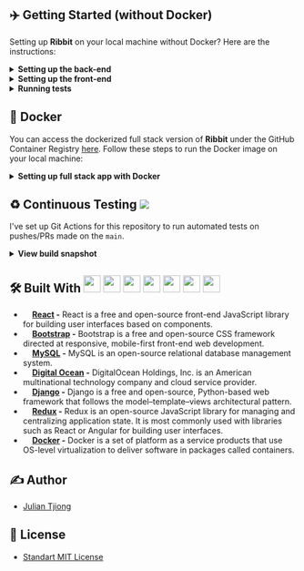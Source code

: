 

## :airplane: Getting Started (without Docker)
Setting up <b>Ribbit</b> on your local machine without Docker? Here are the instructions:

<details>
 <summary><b>Setting up the back-end</b></summary>
 <br />
 
1. First clone the repository

```sh
$ git clone https://github.com/juliantjg/Ribbit.git
```

2. Setting up python virtual environment and activating it

```sh
$ cd Ribbit
$ python -m venv myenv
$ source myenv/bin/activate
```

4. Install Ribbit's dependencies

```sh
$ cd backend
$ pip install -r requirements.txt
```

6. Setting up environment file using `settingsExample.py`

```sh
$ mv backend/settingsExample.py backend/settings.py
```

7. Configure your local MySQL credentials

```python
# Go to the newly created `settings.py` file, and find the `DATABASE` configuration:

DATABASES = {
    'default': {
        'ENGINE': 'django.db.backends.mysql',
        'NAME': 'your_db_name',
        'USER': 'your_mysql_user',
        'PASSWORD': 'your_mysql_password',
        'HOST': 'localhost',
    }
}
```

8. Once the DB has been properly set up, run migrations

```sh
$ python manage.py makemigrations
$ python manage.py migrate
```

9. Finally, run the server

```sh
$ python manage.py runserver

=======================================================
Watching for file changes with StatReloader
Performing system checks...

System check identified no issues (0 silenced).
March 08, 2023 - 00:40:33
Django version 4.1.3, using settings 'backend.settings'
Starting development server at http://127.0.0.1:8000/
Quit the server with CONTROL-C.
=======================================================
```

</details>

<details>
 <summary><b>Setting up the front-end</b></summary>
 <br />
 
1. Install dependencies

```sh
$ cd frontend
$ npm install
```

2. Run the server

```sh
$ npm start

=======================================================
Compiled successfully!

You can now view frontend in the browser.

  Local:            http://localhost:3000
  On Your Network:  http://192.168.0.88:3000
=======================================================
```

**That's it!**
 
</details>

<details>
 <summary><b>Running tests</b></summary>
 <br />

1. To run API tests, simply do the following

```sh
$ cd backend
$ python manage.py test
```

</details>

## :whale: Docker
You can access the dockerized full stack version of <b>Ribbit</b> under the GitHub Container Registry [here](https://github.com/juliantjg/Ribbit/pkgs/container/ribbit-full-stack). Follow these steps to run the Docker image on your local machine:

<details>
 <summary><b>Setting up full stack app with Docker</b></summary>
 <br />
 
1. Click on the `ribbit-full-stack` package provided on the the Packages section of this repository (alternatively, you can [click here](https://github.com/juliantjg/Ribbit/pkgs/container/ribbit-full-stack)):

![image](https://user-images.githubusercontent.com/53683415/224958641-32c03471-cabb-404c-9bd1-01e445b47be2.png#gh-dark-mode-only)
![image](https://user-images.githubusercontent.com/53683415/224959049-a29bc18b-1ae3-4c17-a553-c0adb3ff9e39.png#gh-light-mode-only)


2. Next, pull the image:
```sh
docker pull ghcr.io/juliantjg/ribbit-full-stack:latest
```

3. Finally, run the image:
```sh
docker run -p 8000:8000 -it ghcr.io/juliantjg/ribbit-full-stack:latest

=======================================================
Watching for file changes with StatReloader
Performing system checks...

System check identified no issues (0 silenced).
March 14, 2023 - 09:11:34
Django version 4.1.3, using settings 'backend.settings'
Starting development server at http://0.0.0.0:8000/
Quit the server with CONTROL-C.
=======================================================
```

4. Finally, access the application by entering the following link on your browser:
```sh
http://localhost:8000/#/landingPage/functionalitiesLanding
```

</details>

## :recycle: Continuous Testing <img src="https://github.com/juliantjg/Ribbit/actions/workflows/django.yml/badge.svg">
I've set up Git Actions for this repository to run automated tests on pushes/PRs made on the `main`. 
<details>
 <summary><b>View build snapshot</b></summary>
 <br />
  
![image](https://user-images.githubusercontent.com/53683415/223595202-954dde63-ca1b-4f22-9e1a-442a52a9a78e.png#gh-dark-mode-only)

![image](https://user-images.githubusercontent.com/53683415/223594907-d7bdbe54-7475-443e-a7f6-48d8f2d48576.png#gh-light-mode-only)

</details>
  
## 🛠️ Built With <img src="https://user-images.githubusercontent.com/53683415/223294710-a2ba9d4c-c680-497a-9b71-101f2186fc49.png" width="30"> <img src="https://user-images.githubusercontent.com/53683415/223313723-71cdde37-3494-44e8-80cb-01edecb3311c.png" width="30"> <img src="https://user-images.githubusercontent.com/53683415/224955579-a1ed2e8c-3ab7-41e1-b129-f37466f77c05.png" width="30"> <img src="https://user-images.githubusercontent.com/53683415/223313774-2b46fc19-b811-483f-a53c-978070d5777e.png" width="30"> <img src="https://user-images.githubusercontent.com/53683415/223313813-78e199cc-9a22-4603-99d3-6b50e2bcec0f.png" width="30"> <img src="https://user-images.githubusercontent.com/53683415/223313847-3cf57f1a-11fd-4963-a1df-b3895e478119.png" width="30"> <img src="https://user-images.githubusercontent.com/53683415/224954200-33f50594-34e2-43b6-81e9-f3c0bb269f97.png" width="30">
- <img src="https://user-images.githubusercontent.com/53683415/223294710-a2ba9d4c-c680-497a-9b71-101f2186fc49.png" width="12"> <b><a href="https://reactjs.org/">React</a> -</b> React is a free and open-source front-end JavaScript library for building user interfaces based on components.
- <img src="https://user-images.githubusercontent.com/53683415/223313723-71cdde37-3494-44e8-80cb-01edecb3311c.png" width="12"> <b><a href="https://getbootstrap.com/">Bootstrap</a> -</b> Bootstrap is a free and open-source CSS framework directed at responsive, mobile-first front-end web development.
- <img src="https://user-images.githubusercontent.com/53683415/224955579-a1ed2e8c-3ab7-41e1-b129-f37466f77c05.png" width="12"> <b><a href="https://www.mysql.com/">MySQL</a> -</b> MySQL is an open-source relational database management system.
- <img src="https://user-images.githubusercontent.com/53683415/223313774-2b46fc19-b811-483f-a53c-978070d5777e.png" width="12"> <b><a href="https://www.digitalocean.com/">Digital Ocean</a> -</b> DigitalOcean Holdings, Inc. is an American multinational technology company and cloud service provider.
- <img src="https://user-images.githubusercontent.com/53683415/223313813-78e199cc-9a22-4603-99d3-6b50e2bcec0f.png" width="12"> <b><a href="https://www.djangoproject.com/">Django</a> -</b> Django is a free and open-source, Python-based web framework that follows the model–template–views architectural pattern.
- <img src="https://user-images.githubusercontent.com/53683415/223313847-3cf57f1a-11fd-4963-a1df-b3895e478119.png" width="12"> <b><a href="https://redux.js.org/">Redux</a> -</b> Redux is an open-source JavaScript library for managing and centralizing application state. It is most commonly used with libraries such as React or Angular for building user interfaces.
- <img src="https://user-images.githubusercontent.com/53683415/224954200-33f50594-34e2-43b6-81e9-f3c0bb269f97.png" width="12"> <b><a href="https://www.docker.com/">Docker</a> -</b> Docker is a set of platform as a service products that use OS-level virtualization to deliver software in packages called containers.

## ✍️ Author
- [Julian Tjiong](https://juliantjg.github.io/)

## :scroll: License
- [Standart MIT License](https://github.com/juliantjg/Ribbit/blob/main/LICENSE.md)
